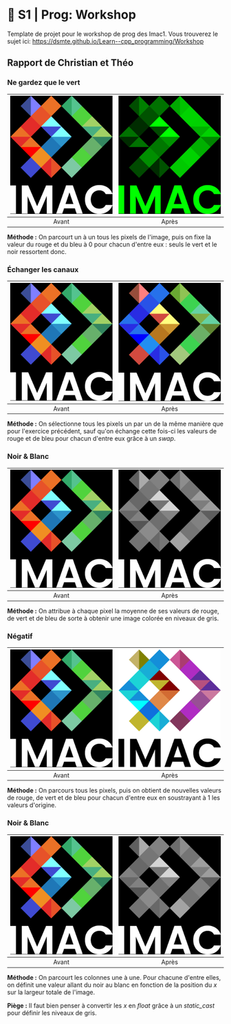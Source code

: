 # 🐣 S1 | Prog: Workshop

Template de projet pour le workshop de prog des Imac1. Vous trouverez le sujet ici: https://dsmte.github.io/Learn--cpp_programming/Workshop

## Rapport de Christian et Théo

### Ne gardez que le vert

| ![image](./images/logo.png)| ![image](./output/pouet_vert.png)|
|:--------------------------:|:--------------------------------:|
|            Avant           |               Après              |

**Méthode :** On parcourt un à un tous les pixels de l'image, puis on fixe la valeur du rouge et du bleu à 0 pour chacun d'entre eux : seuls le vert et le noir ressortent donc.

### Échanger les canaux

| ![image](./images/logo.png)| ![image](./output/pouet_canaux.png)|
|:--------------------------:|:----------------------------------:|
|            Avant           |                Après               |

**Méthode :** On sélectionne tous les pixels un par un de la même manière que pour l'exercice précédent, sauf qu'on échange cette fois-ci les valeurs de rouge et de bleu pour chacun d'entre eux grâce à un *swap*.

### Noir & Blanc

| ![image](./images/logo.png)| ![image](./output/pouet_gris.png)|
|:--------------------------:|:--------------------------------:|
|            Avant           |               Après              |

**Méthode :** On attribue à chaque pixel la moyenne de ses valeurs de rouge, de vert et de bleu de sorte à obtenir une image colorée en niveaux de gris.

### Négatif

| ![image](./images/logo.png)| ![image](./output/pouet_negatif.png)|
|:--------------------------:|:-----------------------------------:|
|            Avant           |                 Après               |

**Méthode :** On parcours tous les pixels, puis on obtient de nouvelles valeurs de rouge, de vert et de bleu pour chacun d'entre eux en soustrayant à 1 les valeurs d'origine.

### Noir & Blanc

| ![image](./images/logo.png)| ![image](./output/pouet_gris.png)|
|:--------------------------:|:--------------------------------:|
|            Avant           |               Après              |

**Méthode :** On parcourt les colonnes une à une. Pour chacune d'entre elles, on définit une valeur allant du noir au blanc en fonction de la position du *x* sur la largeur totale de l'image.

**Piège :** Il faut bien penser à convertir les *x* en *float* grâce à un *static_cast* pour définir les niveaux de gris.